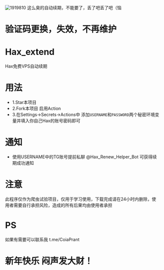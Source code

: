 ![1919810](https://github.com/CoiaPrant/Hax_extend/raw/main/1919810.jpg)
这么臭的自动续期，不能要了，丢了吧丢了吧（恼

# 验证码更换，失效，不再维护
# Hax_extend
Hax免费VPS自动续期

# 用法
- 1.Star本项目
- 2.Fork本项目 启用Action
- 3.在Settings->Secrets->Actions中 添加`USERNAME`和`PASSWORD`两个秘密环境变量并填入你自己Hax的账号密码即可

# 通知
- 使用USERNAME中的TG账号提前私聊 @Hax_Renew_Helper_Bot 可获得续期成功通知

# 注意
此程序仅作为爬虫试验项目，仅用于学习使用，下载完成请在24小时内删除，使用者需要自行承担风险，造成的所有后果均由使用者承担

# PS
如果有需要可以联系我
t.me/CoiaPrant

# 新年快乐 闷声发大财！
